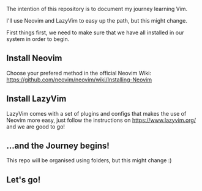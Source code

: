 The intention of this repository is to document my journey learning Vim.

I'll use Neovim and LazyVim to easy up the path, but this might change.

First things first, we need to make sure that we have all installed in our system in order to begin.

## Install Neovim
Choose your prefered method in the official Neovim Wiki: https://github.com/neovim/neovim/wiki/Installing-Neovim

## Install LazyVim
LazyVim comes with a set of plugins and configs that makes the use of Neovim more easy, just follow the instructions on https://www.lazyvim.org/ and we are good to go!

## ...and the Journey begins!
This repo will be organised using folders, but this might change :)

## Let's go!
